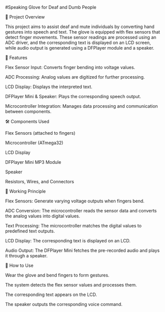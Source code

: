
#Speaking Glove for Deaf and Dumb People

📌 Project Overview

This project aims to assist deaf and mute individuals by converting hand gestures into speech and text. The glove is equipped with flex sensors that detect finger movements. These sensor readings are processed using an ADC driver, and the corresponding text is displayed on an LCD screen, while audio output is generated using a DFPlayer module and a speaker.

🎯 Features

Flex Sensor Input: Converts finger bending into voltage values.

ADC Processing: Analog values are digitized for further processing.

LCD Display: Displays the interpreted text.

DFPlayer Mini & Speaker: Plays the corresponding speech output.

Microcontroller Integration: Manages data processing and communication between components.

🛠️ Components Used

Flex Sensors (attached to fingers)

Microcontroller (ATmega32)

LCD Display

DFPlayer Mini MP3 Module

Speaker

Resistors, Wires, and Connectors

🔧 Working Principle

Flex Sensors: Generate varying voltage outputs when fingers bend.

ADC Conversion: The microcontroller reads the sensor data and converts the analog values into digital values.

Text Processing: The microcontroller matches the digital values to predefined text outputs.

LCD Display: The corresponding text is displayed on an LCD.

Audio Output: The DFPlayer Mini fetches the pre-recorded audio and plays it through a speaker.

📌 How to Use

Wear the glove and bend fingers to form gestures.

The system detects the flex sensor values and processes them.

The corresponding text appears on the LCD.

The speaker outputs the corresponding voice command.
